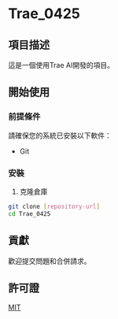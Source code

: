 # Trae_0425

## 項目描述
這是一個使用Trae AI開發的項目。

## 開始使用

### 前提條件
請確保您的系統已安裝以下軟件：
- Git

### 安裝
1. 克隆倉庫
```bash
git clone [repository-url]
cd Trae_0425
```

## 貢獻
歡迎提交問題和合併請求。

## 許可證
[MIT](https://choosealicense.com/licenses/mit/)